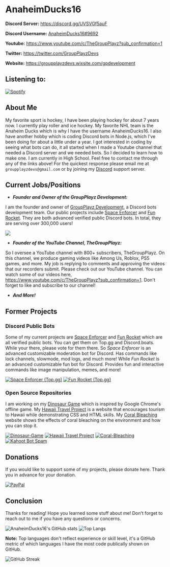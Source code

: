 # AnaheimDucks16

**Discord Server:** https://discord.gg/UVSVGf5auF

**Discord Username:** [AnaheimDucks16#9692](https://discord.com/users/694308326644777013) 

**Youtube:** https://www.youtube.com/c/TheGroupPlayz?sub_confirmation=1

**Twitter:** https://twitter.com/GroupPlayzDevs

**Website:** https://groupplayzdevs.wixsite.com/gpdevelopment

## **Listening to:**

[![Spotify](https://novatorem-anaheimducks16.vercel.app/api/spotify)](https://open.spotify.com/user/m6ursyww4cdab9ummtfq7z5e2)

## **About Me**

My favorite sport is hockey, I have been playing hockey for about 7 years now. I currently play roller and ice hockey. My favorite NHL team is the Anaheim Ducks which is why I have the username AnaheimDucks16. I also have another hobby which is coding Discord bots in Node.js, which I've been doing for about a little under a year. I got interested in coding by seeing what bots can do, it all started when I made a Youtube channel that needed a Discord server and we needed bots. So I decided to learn how to make one. I am currently in High School. Feel free to contact me through any of the links above! For the quickest response please email me at `groupplayzdevs@gmail.com` or by joining my [Discord](https://discord.gg/UVSVGf5auF) support server.

## **Current Jobs/Positions**

- ***Founder and Owner of the GroupPlayz Development:***  

I am the founder and owner of [GroupPlayz Development](https://groupplayzdevs.wixsite.com/gpdevelopment), a Discord bots development team. Our public projects include [Space Enforcer](https://discord.com/api/oauth2/authorize?client_id=783825583892856844&permissions=2580016247&scope=bot%20applications.commands&response_type=code) and [Fun Rocket](https://discord.com/oauth2/authorize?client_id=789570652369190963&permissions=3221605441&scope=bot%20applications.commands&response_type=code). They are both advanced verified public Discord bots. In total, they are serving over 300,000 users!

<a href="https://discord.gg/UVSVGf5auF"><img src="https://discordapp.com/api/guilds/826523048373911643/widget.png?style=banner2"></a>

- ***Founder of the YouTube Channel, TheGroupPlayz:***  

So I oversee a YouTube channel with 800+ subscribers, TheGroupPlayz. On this channel, we produce gaming videos like Among Us, Roblox, PS5 games, and more. My job is replying to comments and approving the videos that our recorders submit. Please check out our YouTube channel. You can watch some of our videos here, https://www.youtube.com/c/TheGroupPlayz?sub_confirmation=1. Don't forget to like and subscribe to our channel!

- ***And More!***

## **Former Projects**

### **Discord Public Bots**
Some of my current projects are [Space Enforcer](https://discord.com/api/oauth2/authorize?client_id=783825583892856844&permissions=2580016247&scope=bot%20applications.commands&response_type=code) and [Fun Rocket](https://discord.com/oauth2/authorize?client_id=789570652369190963&permissions=3221605441&scope=bot%20applications.commands&response_type=code) which are all verified public bots. You can get them on Top.gg and Discord.boats. While your there, please vote for them there. So *Space Enforcer*  is an advanced customizable moderation bot for Discord. Has commands like lock channels, slowmode, mod logs, and much more! While *Fun Rocket* is an advanced customizable fun bot for Discord. Provides fun and interactive commands like image manipulation, memes, and more! 

[![Space Enforcer (Top.gg)](https://top.gg/api/widget/783825583892856844.svg)](https://top.gg/bot/783825583892856844)
[![Fun Rocket (Top.gg)](https://top.gg/api/widget/789570652369190963.svg)](https://top.gg/bot/789570652369190963) 

### **Open Source Repositories**
I am working on my [Dinosaur Game](https://github.com/AnaheimDucks16/Dinosaur-Game) which is inspired by Google Chrome's offline game. My [Hawaii Travel Project](https://github.com/AnaheimDucks16/Hawaii-Travel-Project) is a website that encourages tourism to Hawaii while demonstrating CSS and HTML skills. My [Coral Bleaching](https://github.com/AnaheimDucks16/Coral-Bleaching) website shows the effects of coral bleaching on the environment and how you can stop it.

[![Dinosaur-Game](https://github-readme-stats.vercel.app/api/pin/?username=AnaheimDucks16&repo=Dinosaur-Game&theme=tokyonight&hide_border=true)](https://github.com/AnaheimDucks16/Dinosaur-Game)
[![Hawaii Travel Project](https://github-readme-stats.vercel.app/api/pin/?username=AnaheimDucks16&repo=Hawaii-Travel-Project&theme=tokyonight&hide_border=true)](https://github.com/AnaheimDucks16/Hawaii-Travel-Project)
[![Coral-Bleaching](https://github-readme-stats.vercel.app/api/pin/?username=AnaheimDucks16&repo=Coral-Bleaching&theme=tokyonight&hide_border=true)](https://github.com/AnaheimDucks16/Coral-Bleaching)
[![Kahoot Bot Spam](https://github-readme-stats.vercel.app/api/pin/?username=AnaheimDucks16&repo=Kahoot-Bot-Spam&theme=tokyonight&hide_border=true)](https://github.com/AnaheimDucks16/Kahoot-Bot-Spam)

## **Donations**

If you would like to support some of my projects, please donate here. Thank you in advance for your donation. 

[![PayPal](https://i.postimg.cc/nhk2GwJg/Pay-Pal-Logo-1.png)](https://www.paypal.com/donate?business=DFLBWXDZRLVJE&currency_code=USD)  

## **Conclusion**
Thanks for reading! Hope you learned some stuff about me! Don't forget to reach out to me if you have any questions or concerns.

![AnaheimDucks16's GitHub stats](https://github-readme-stats.vercel.app/api?username=AnaheimDucks16&include_all_commits=true&count_private=true&hide=stars&show_icons=true&theme=tokyonight)
![Top Langs](https://github-readme-stats.vercel.app/api/top-langs/?username=AnaheimDucks16&layout=compact&theme=tokyonight)

<b>Note:</b> Top languages don't reflect experience or skill level, it's a GitHub metric of which languages I have the most code publically shown on GitHub.

![GitHub Streak](https://github-readme-streak-stats.herokuapp.com/?user=AnaheimDucks16&theme=tokyonight)
